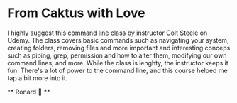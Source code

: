 # From Caktus with Love

I highly suggest this [command line](https://www.udemy.com/course/the-linux-command-line-bootcamp/) class by instructor Colt Steele on Udemy. The class covers basic commands such as navigating your system, creating folders, removing files and more important and interesting conceps such as piping, grep, permission and how to alter them, modifying our own command lines, and more. While the class is lenghty, the instructor keeps it fun. There's a lot of power to the command line, and this course helped me tap a bit more into it.

** Ronard 🌵 **


